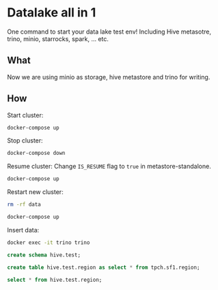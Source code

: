 # Datalake all in 1
One command to start your data lake test env! Including Hive metasotre, trino, minio, starrocks, spark, ... etc.

## What
Now we are using minio as storage, hive metastore and trino for writing.

## How

Start cluster:
```bash
docker-compose up
```

Stop cluster:
```bash
docker-compose down
```

Resume cluster:
Change `IS_RESUME` flag to `true` in metastore-standalone.
```bash
docker-compose up
```

Restart new cluster:
```bash
rm -rf data

docker-compose up
```

Insert data:
```bash
docker exec -it trino trino
```

```sql
create schema hive.test;

create table hive.test.region as select * from tpch.sf1.region;

select * from hive.test.region;
```
